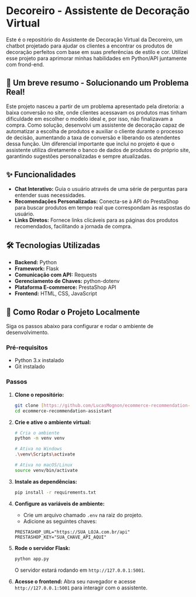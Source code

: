 # Decoreiro - Assistente de Decoração Virtual

Este é o repositório do Assistente de Decoração Virtual da Decoreiro, um chatbot projetado para ajudar os clientes a encontrar os produtos de decoração perfeitos com base em suas preferências de estilo e cor. Utilizei esse projeto para aprimorar minhas habilidades em Python/API juntamente com frond-end. 

## 🧠 Um breve resumo - Solucionando um Problema Real!
Este projeto nasceu a partir de um problema apresentado pela diretoria: a baixa conversão no site, onde clientes acessavam os produtos mas tinham dificuldade em escolher o modelo ideal e, por isso, não finalizavam a compra. Como solução, desenvolvi um assistente de decoração capaz de automatizar a escolha de produtos e auxiliar o cliente durante o processo de decisão, aumentando a taxa de conversão e liberando os atendentes dessa função. Um diferencial importante que inclui no projeto é que o assistente utiliza diretamente o banco de dados de produtos do próprio site, garantindo sugestões personalizadas e sempre atualizadas.

## ✨ Funcionalidades

* **Chat Interativo:** Guia o usuário através de uma série de perguntas para entender suas necessidades.
* **Recomendações Personalizadas:** Conecta-se à API do PrestaShop para buscar produtos em tempo real que correspondam às respostas do usuário.
* **Links Diretos:** Fornece links clicáveis para as páginas dos produtos recomendados, facilitando a jornada de compra.

## 🛠️ Tecnologias Utilizadas

* **Backend:** Python
* **Framework:** Flask
* **Comunicação com API:** Requests
* **Gerenciamento de Chaves:** python-dotenv
* **Plataforma E-commerce:** PrestaShop API
* **Frontend:** HTML, CSS, JavaScript

## 🚀 Como Rodar o Projeto Localmente

Siga os passos abaixo para configurar e rodar o ambiente de desenvolvimento.

### Pré-requisitos

* Python 3.x instalado
* Git instalado

### Passos

1.  **Clone o repositório:**
    ```bash
    git clone [https://github.com/LucasMognon/ecommerce-recommendation-assistant](https://github.com/LucasMognon/ecommerce-recommendation-assistant)
    cd ecommerce-recommendation-assistant
    ```

2.  **Crie e ative o ambiente virtual:**
    ```bash
    # Cria o ambiente
    python -m venv venv

    # Ativa no Windows
    .\venv\Scripts\activate

    # Ativa no macOS/Linux
    source venv/bin/activate
    ```

3.  **Instale as dependências:**
    ```bash
    pip install -r requirements.txt
    ```

4.  **Configure as variáveis de ambiente:**
    * Crie um arquivo chamado `.env` na raiz do projeto.
    * Adicione as seguintes chaves:
    ```
    PRESTASHOP_URL="https://SUA_LOJA.com.br/api"
    PRESTASHOP_KEY="SUA_CHAVE_API_AQUI"
    ```

5.  **Rode o servidor Flask:**
    ```bash
    python app.py
    ```
    O servidor estará rodando em `http://127.0.0.1:5001`.

6.  **Acesse o frontend:**
    Abra seu navegador e acesse `http://127.0.0.1:5001` para interagir com o assistente.
